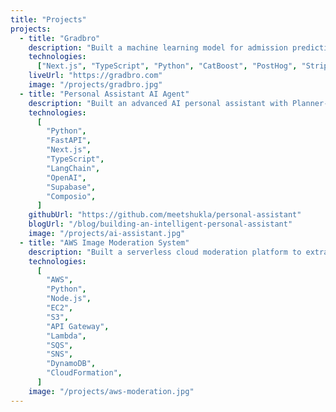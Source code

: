 ```yaml
---
title: "Projects"
projects:
  - title: "Gradbro"
    description: "Built a machine learning model for admission prediction and shipped it as a web tool that gives shortlists and probability guidance for students applying to US programs. Reached 700+ users with 15 paying users during early access."
    technologies:
      ["Next.js", "TypeScript", "Python", "CatBoost", "PostHog", "Stripe"]
    liveUrl: "https://gradbro.com"
    image: "/projects/gradbro.jpg"
  - title: "Personal Assistant AI Agent"
    description: "Built an advanced AI personal assistant with Planner-Worker architecture for intelligent task decomposition. Features Gmail integration, smart scheduling, and a beautiful dark-themed chat interface with real-time updates."
    technologies:
      [
        "Python",
        "FastAPI",
        "Next.js",
        "TypeScript",
        "LangChain",
        "OpenAI",
        "Supabase",
        "Composio",
      ]
    githubUrl: "https://github.com/meetshukla/personal-assistant"
    blogUrl: "/blog/building-an-intelligent-personal-assistant"
    image: "/projects/ai-assistant.jpg"
  - title: "AWS Image Moderation System"
    description: "Built a serverless cloud moderation platform to extract and evaluate uploaded media using AWS Textract and Rekognition, with alert workflows powered by SQS and SNS for real-time delivery."
    technologies:
      [
        "AWS",
        "Python",
        "Node.js",
        "EC2",
        "S3",
        "API Gateway",
        "Lambda",
        "SQS",
        "SNS",
        "DynamoDB",
        "CloudFormation",
      ]
    image: "/projects/aws-moderation.jpg"
---
```

